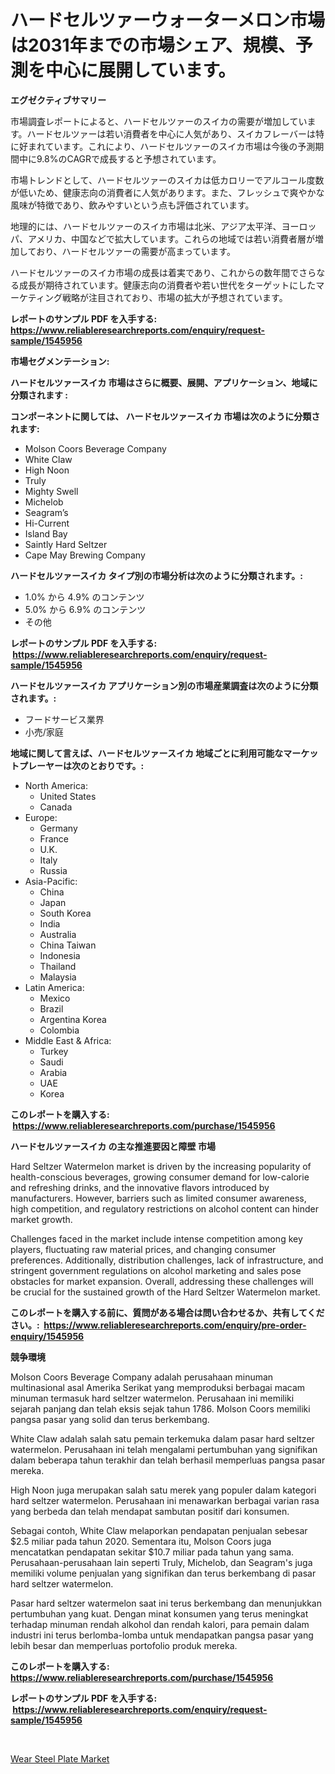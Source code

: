 <p><h1>ハードセルツァーウォーターメロン市場は2031年までの市場シェア、規模、予測を中心に展開しています。</h1></p><p><strong>エグゼクティブサマリー</strong></p>
<p><p>市場調査レポートによると、ハードセルツァーのスイカの需要が増加しています。ハードセルツァーは若い消費者を中心に人気があり、スイカフレーバーは特に好まれています。これにより、ハードセルツァーのスイカ市場は今後の予測期間中に9.8%のCAGRで成長すると予想されています。</p><p>市場トレンドとして、ハードセルツァーのスイカは低カロリーでアルコール度数が低いため、健康志向の消費者に人気があります。また、フレッシュで爽やかな風味が特徴であり、飲みやすいという点も評価されています。</p><p>地理的には、ハードセルツァーのスイカ市場は北米、アジア太平洋、ヨーロッパ、アメリカ、中国などで拡大しています。これらの地域では若い消費者層が増加しており、ハードセルツァーの需要が高まっています。</p><p>ハードセルツァーのスイカ市場の成長は着実であり、これからの数年間でさらなる成長が期待されています。健康志向の消費者や若い世代をターゲットにしたマーケティング戦略が注目されており、市場の拡大が予想されています。</p></p>
<p><strong>レポートのサンプル PDF を入手する: <a href="https://www.reliableresearchreports.com/enquiry/request-sample/1545956">https://www.reliableresearchreports.com/enquiry/request-sample/1545956</a></strong></p>
<p><strong>市場セグメンテーション:</strong></p>
<p><strong> ハードセルツァースイカ 市場はさらに概要、展開、アプリケーション、地域に分類されます :</strong></p>
<p><strong>コンポーネントに関しては、 ハードセルツァースイカ 市場は次のように分類されます: &nbsp;</strong></p>
<p><ul><li>Molson Coors Beverage Company</li><li>White Claw</li><li>High Noon</li><li>Truly</li><li>Mighty Swell</li><li>Michelob</li><li>Seagram’s</li><li>Hi-Current</li><li>Island Bay</li><li>Saintly Hard Seltzer</li><li>Cape May Brewing Company</li></ul></p>
<p><strong> ハードセルツァースイカ タイプ別の市場分析は次のように分類されます。:</strong></p>
<p><ul><li>1.0% から 4.9% のコンテンツ</li><li>5.0% から 6.9% のコンテンツ</li><li>その他</li></ul></p>
<p><strong>レポートのサンプル PDF を入手する: &nbsp;<a href="https://www.reliableresearchreports.com/enquiry/request-sample/1545956">https://www.reliableresearchreports.com/enquiry/request-sample/1545956</a></strong></p>
<p><strong> ハードセルツァースイカ アプリケーション別の市場産業調査は次のように分類されます。:</strong></p>
<p><ul><li>フードサービス業界</li><li>小売/家庭</li></ul></p>
<p><strong>地域に関して言えば、ハードセルツァースイカ 地域ごとに利用可能なマーケットプレーヤーは次のとおりです。:</strong></p>
<p><ul>
    <li>
        North America:
        <ul>
            <li>United States</li>
            <li>Canada</li>
        </ul>
    </li>
    <li>
        Europe:
        <ul>
            <li>Germany</li>
            <li>France</li>
            <li>U.K.</li>
            <li>Italy</li>
            <li>Russia</li>
        </ul>
    </li>
    <li>
        Asia-Pacific:
        <ul>
            <li>China</li>
            <li>Japan</li>
            <li>South Korea</li>
            <li>India</li>
            <li>Australia</li>
            <li>China Taiwan</li>
            <li>Indonesia</li>
            <li>Thailand</li>
            <li>Malaysia</li>
        </ul>
    </li>
    <li>
        Latin America:
        <ul>
            <li>Mexico</li>
            <li>Brazil</li>
            <li>Argentina Korea</li>
            <li>Colombia</li>
        </ul>
    </li>
    <li>
        Middle East & Africa:
        <ul>
            <li>Turkey</li>
            <li>Saudi</li>
            <li>Arabia</li>
            <li>UAE</li>
            <li>Korea</li>
        </ul>
    </li>
    </ul></p>
<p><strong>このレポートを購入する: &nbsp;<a href="https://www.reliableresearchreports.com/purchase/1545956">https://www.reliableresearchreports.com/purchase/1545956</a></strong></p>
<p><strong>ハードセルツァースイカ の主な推進要因と障壁 市場</strong></p>
<p><p>Hard Seltzer Watermelon market is driven by the increasing popularity of health-conscious beverages, growing consumer demand for low-calorie and refreshing drinks, and the innovative flavors introduced by manufacturers. However, barriers such as limited consumer awareness, high competition, and regulatory restrictions on alcohol content can hinder market growth.</p><p>Challenges faced in the market include intense competition among key players, fluctuating raw material prices, and changing consumer preferences. Additionally, distribution challenges, lack of infrastructure, and stringent government regulations on alcohol marketing and sales pose obstacles for market expansion. Overall, addressing these challenges will be crucial for the sustained growth of the Hard Seltzer Watermelon market.</p></p>
<p><strong>このレポートを購入する前に、質問がある場合は問い合わせるか、共有してください。:&nbsp; <a href="https://www.reliableresearchreports.com/enquiry/pre-order-enquiry/1545956">https://www.reliableresearchreports.com/enquiry/pre-order-enquiry/1545956</a></strong></p>
<p><strong>競争環境</strong></p>
<p><p>Molson Coors Beverage Company adalah perusahaan minuman multinasional asal Amerika Serikat yang memproduksi berbagai macam minuman termasuk hard seltzer watermelon. Perusahaan ini memiliki sejarah panjang dan telah eksis sejak tahun 1786. Molson Coors memiliki pangsa pasar yang solid dan terus berkembang.</p><p>White Claw adalah salah satu pemain terkemuka dalam pasar hard seltzer watermelon. Perusahaan ini telah mengalami pertumbuhan yang signifikan dalam beberapa tahun terakhir dan telah berhasil memperluas pangsa pasar mereka.</p><p>High Noon juga merupakan salah satu merek yang populer dalam kategori hard seltzer watermelon. Perusahaan ini menawarkan berbagai varian rasa yang berbeda dan telah mendapat sambutan positif dari konsumen.</p><p>Sebagai contoh, White Claw melaporkan pendapatan penjualan sebesar $2.5 miliar pada tahun 2020. Sementara itu, Molson Coors juga mencatatkan pendapatan sekitar $10.7 miliar pada tahun yang sama. Perusahaan-perusahaan lain seperti Truly, Michelob, dan Seagram's juga memiliki volume penjualan yang signifikan dan terus berkembang di pasar hard seltzer watermelon.</p><p>Pasar hard seltzer watermelon saat ini terus berkembang dan menunjukkan pertumbuhan yang kuat. Dengan minat konsumen yang terus meningkat terhadap minuman rendah alkohol dan rendah kalori, para pemain dalam industri ini terus berlomba-lomba untuk mendapatkan pangsa pasar yang lebih besar dan memperluas portofolio produk mereka.</p></p>
<p><strong>このレポートを購入する: &nbsp; <a href="https://www.reliableresearchreports.com/purchase/1545956">https://www.reliableresearchreports.com/purchase/1545956</a></strong></p>
<p><strong>レポートのサンプル PDF を入手する: &nbsp;<a href="https://www.reliableresearchreports.com/enquiry/request-sample/1545956">https://www.reliableresearchreports.com/enquiry/request-sample/1545956</a></strong><strong></strong></p>
<p>&nbsp;</p>
<p><p><a href="https://glittery-fuchsia-86a.notion.site/Global-Wear-Steel-Plate-Market-Size-and-Market-Trends-Insights-and-Projections-from-2024-to-2031-492e9e5241b54aa2b96deadecd494882">Wear Steel Plate Market</a></p></p>